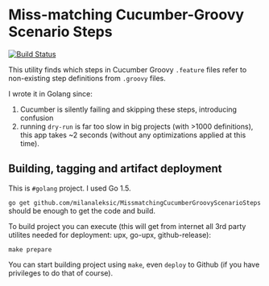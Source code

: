 # Miss-matching Cucumber-Groovy Scenario Steps

[![Build Status](https://semaphoreci.com/api/v1/milanaleksic/missmatchingcucumbergroovyscenariosteps/branches/master/badge.svg)](https://semaphoreci.com/milanaleksic/missmatchingcucumbergroovyscenariosteps)

This utility finds which steps in Cucumber Groovy `.feature` files refer to non-existing step definitions from `.groovy` files.

I wrote it in Golang since:
 1. Cucumber is silently failing and skipping these steps, introducing confusion
 2. running `dry-run` is far too slow in big projects (with >1000 definitions), this app takes ~2 seconds (without any optimizations applied at this time).

## Building, tagging and artifact deployment

This is `#golang` project. I used Go 1.5.

`go get github.com/milanaleksic/MissmatchingCucumberGroovyScenarioSteps` should be enough to get the code and build.

To build project you can execute (this will get from internet all 3rd party utilites needed for deployment: upx, go-upx, github-release):

    make prepare

You can start building project using `make`, even `deploy` to Github (if you have privileges to do that of course).
